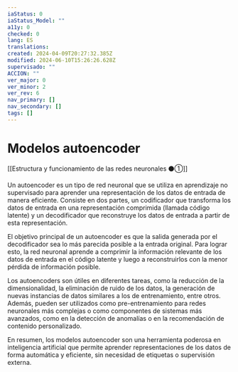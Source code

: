 ```yaml
---
iaStatus: 0
iaStatus_Model: ""
a11y: 0
checked: 0
lang: ES
translations: 
created: 2024-04-09T20:27:32.385Z
modified: 2024-06-10T15:26:26.628Z
supervisado: ""
ACCION: ""
ver_major: 0
ver_minor: 2
ver_rev: 6
nav_primary: []
nav_secondary: []
tags: []
---
```

# Modelos autoencoder

[[Estructura y funcionamiento de las redes neuronales ⚫①]]

Un autoencoder es un tipo de red neuronal que se utiliza en aprendizaje no supervisado para aprender una representación de los datos de entrada de manera eficiente. Consiste en dos partes, un codificador que transforma los datos de entrada en una representación comprimida (llamada código latente) y un decodificador que reconstruye los datos de entrada a partir de esta representación.

El objetivo principal de un autoencoder es que la salida generada por el decodificador sea lo más parecida posible a la entrada original. Para lograr esto, la red neuronal aprende a comprimir la información relevante de los datos de entrada en el código latente y luego a reconstruirlos con la menor pérdida de información posible.

Los autoencoders son útiles en diferentes tareas, como la reducción de la dimensionalidad, la eliminación de ruido de los datos, la generación de nuevas instancias de datos similares a los de entrenamiento, entre otros. Además, pueden ser utilizados como pre-entrenamiento para redes neuronales más complejas o como componentes de sistemas más avanzados, como en la detección de anomalías o en la recomendación de contenido personalizado.

En resumen, los modelos autoencoder son una herramienta poderosa en inteligencia artificial que permite aprender representaciones de los datos de forma automática y eficiente, sin necesidad de etiquetas o supervisión externa.
